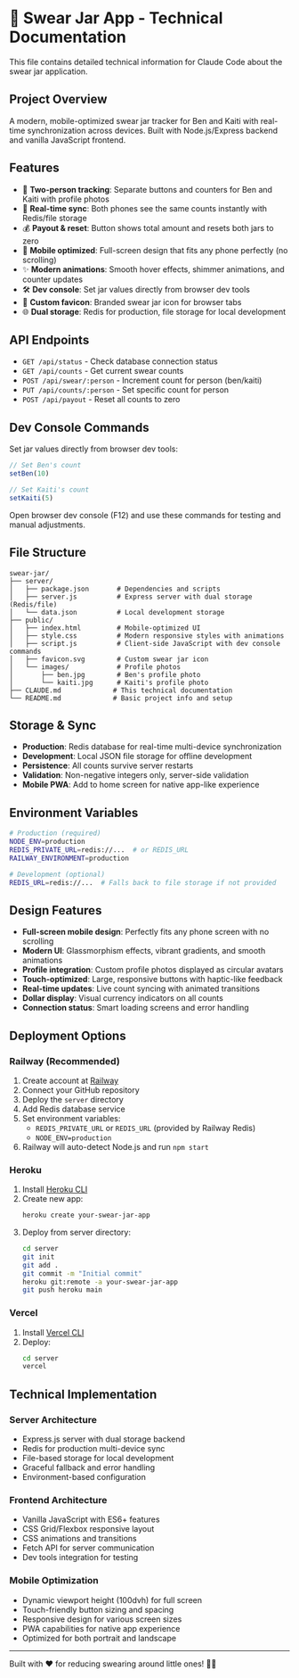 # 🫙 Swear Jar App - Technical Documentation

This file contains detailed technical information for Claude Code about the swear jar application.

## Project Overview

A modern, mobile-optimized swear jar tracker for Ben and Kaiti with real-time synchronization across devices. Built with Node.js/Express backend and vanilla JavaScript frontend.

## Features

- 🎯 **Two-person tracking**: Separate buttons and counters for Ben and Kaiti with profile photos
- 🔄 **Real-time sync**: Both phones see the same counts instantly with Redis/file storage
- 💰 **Payout & reset**: Button shows total amount and resets both jars to zero
- 📱 **Mobile optimized**: Full-screen design that fits any phone perfectly (no scrolling)
- ✨ **Modern animations**: Smooth hover effects, shimmer animations, and counter updates
- 🛠️ **Dev console**: Set jar values directly from browser dev tools
- 🎨 **Custom favicon**: Branded swear jar icon for browser tabs
- 🌐 **Dual storage**: Redis for production, file storage for local development

## API Endpoints

- `GET /api/status` - Check database connection status
- `GET /api/counts` - Get current swear counts
- `POST /api/swear/:person` - Increment count for person (ben/kaiti)
- `PUT /api/counts/:person` - Set specific count for person
- `POST /api/payout` - Reset all counts to zero

## Dev Console Commands

Set jar values directly from browser dev tools:

```javascript
// Set Ben's count
setBen(10)

// Set Kaiti's count  
setKaiti(5)
```

Open browser dev console (F12) and use these commands for testing and manual adjustments.

## File Structure

```
swear-jar/
├── server/
│   ├── package.json       # Dependencies and scripts
│   ├── server.js          # Express server with dual storage (Redis/file)
│   └── data.json          # Local development storage
├── public/
│   ├── index.html         # Mobile-optimized UI
│   ├── style.css          # Modern responsive styles with animations
│   ├── script.js          # Client-side JavaScript with dev console commands
│   ├── favicon.svg        # Custom swear jar icon
│   └── images/            # Profile photos
│       ├── ben.jpg        # Ben's profile photo
│       └── kaiti.jpg      # Kaiti's profile photo
├── CLAUDE.md             # This technical documentation
└── README.md             # Basic project info and setup
```

## Storage & Sync

- **Production**: Redis database for real-time multi-device synchronization
- **Development**: Local JSON file storage for offline development
- **Persistence**: All counts survive server restarts
- **Validation**: Non-negative integers only, server-side validation
- **Mobile PWA**: Add to home screen for native app-like experience

## Environment Variables

```bash
# Production (required)
NODE_ENV=production
REDIS_PRIVATE_URL=redis://...  # or REDIS_URL
RAILWAY_ENVIRONMENT=production

# Development (optional)
REDIS_URL=redis://...  # Falls back to file storage if not provided
```

## Design Features

- **Full-screen mobile design**: Perfectly fits any phone screen with no scrolling
- **Modern UI**: Glassmorphism effects, vibrant gradients, and smooth animations
- **Profile integration**: Custom profile photos displayed as circular avatars
- **Touch-optimized**: Large, responsive buttons with haptic-like feedback
- **Real-time updates**: Live count syncing with animated transitions
- **Dollar display**: Visual currency indicators on all counts
- **Connection status**: Smart loading screens and error handling

## Deployment Options

### Railway (Recommended)
1. Create account at [Railway](https://railway.app)
2. Connect your GitHub repository
3. Deploy the `server` directory
4. Add Redis database service
5. Set environment variables:
   - `REDIS_PRIVATE_URL` or `REDIS_URL` (provided by Railway Redis)
   - `NODE_ENV=production`
6. Railway will auto-detect Node.js and run `npm start`

### Heroku
1. Install [Heroku CLI](https://devcenter.heroku.com/articles/heroku-cli)
2. Create new app:
   ```bash
   heroku create your-swear-jar-app
   ```
3. Deploy from server directory:
   ```bash
   cd server
   git init
   git add .
   git commit -m "Initial commit"
   heroku git:remote -a your-swear-jar-app
   git push heroku main
   ```

### Vercel
1. Install [Vercel CLI](https://vercel.com/cli)
2. Deploy:
   ```bash
   cd server
   vercel
   ```

## Technical Implementation

### Server Architecture
- Express.js server with dual storage backend
- Redis for production multi-device sync
- File-based storage for local development
- Graceful fallback and error handling
- Environment-based configuration

### Frontend Architecture  
- Vanilla JavaScript with ES6+ features
- CSS Grid/Flexbox responsive layout
- CSS animations and transitions
- Fetch API for server communication
- Dev tools integration for testing

### Mobile Optimization
- Dynamic viewport height (100dvh) for full screen
- Touch-friendly button sizing and spacing
- Responsive design for various screen sizes
- PWA capabilities for native app experience
- Optimized for both portrait and landscape

---

Built with ❤️ for reducing swearing around little ones! 🫙✨